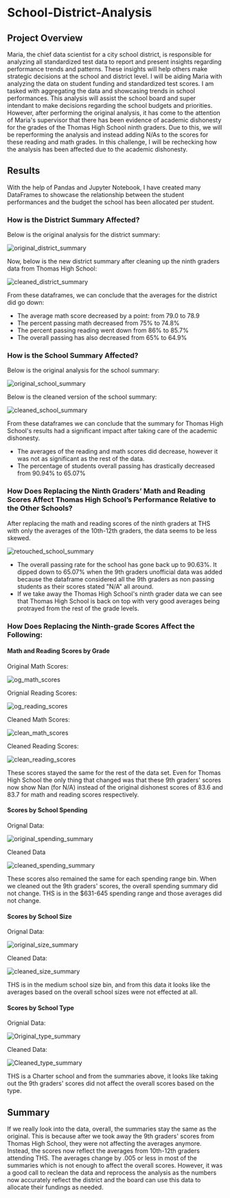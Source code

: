 # School-District-Analysis
## Project Overview
Maria, the chief data scientist for a city school district, is responsible for analyzing all standardized test data to report and present insights
regarding performance trends and patterns. These insights will help others make strategic decisions at the school and district level. I will be aiding Maria with analyzing the data on student funding and standardized test scores. I am tasked with aggregating the data and showcasing trends in school performances. This analysis will assist the school board and super intendant to make decisions regarding the school budgets and priorities. However, after performing the original analysis, it has come to the attention of Maria's supervisor that there has been evidence of academic dishonesty for the grades of the Thomas High School ninth graders. Due to this, we will be reperforming the analysis and instead adding N/As to the scores for these reading and math grades. In this challenge, I will be rechecking how the analysis has been affected due to the academic dishonesty. 

## Results
With the help of Pandas and Jupyter Notebook, I have created many DataFrames to showcase the relationship between the student performances and the budget the school has been allocated per student. 

### How is the District Summary Affected?
Below is the original analysis for the district summary:

![original_district_summary](https://user-images.githubusercontent.com/105755095/176966099-f16b4853-b3e2-4fd4-a111-c1251dbf6eb6.png)

Now, below is the new district summary after cleaning up the ninth graders data from Thomas High School:

![cleaned_district_summary](https://user-images.githubusercontent.com/105755095/176966167-4500ec24-f355-49e2-880d-c74ee302081c.png)

From these dataframes, we can conclude that the averages for the district did go down:
- The average math score decreased by a point: from 79.0 to 78.9
- The percent passing math decreased from 75% to 74.8%
- The percent passing reading went down from 86% to 85.7%
- The overall passing has also decreased from 65% to 64.9%

### How is the School Summary Affected?
Below is the original analysis for the school summary:

![original_school_summary](https://user-images.githubusercontent.com/105755095/176967602-aa25d0cc-4489-4355-bef3-e760b58d4063.png)

Below is the cleaned version of the school summary:

![cleaned_school_summary](https://user-images.githubusercontent.com/105755095/176967656-2747f01d-0f40-41e6-9f5c-6091c3104d9f.png)

From these dataframes we can conclude that the summary for Thomas High School's results had a significant impact after taking care of the academic dishonesty.
- The averages of the reading and math scores did decrease, however it was not as significant as the rest of the data.
- The percentage of students overall passing has drastically decreased from 90.94% to 65.07%

### How Does Replacing the Ninth Graders’ Math and Reading Scores Affect Thomas High School’s Performance Relative to the Other Schools?
After replacing the math and reading scores of the ninth graders at THS with only the averages of the 10th-12th graders, the data seems to be less skewed. 

![retouched_school_summary](https://user-images.githubusercontent.com/105755095/176969026-a8160ff7-7c92-457e-96af-b967762385db.png)

- The overall passing rate for the school has gone back up to 90.63%. It dipped down to 65.07% when the 9th graders unofficial data was added because the dataframe considered all the 9th graders as non passing students as their scores stated "N/A" all around. 
- If we take away the Thomas High School's ninth grader data we can see that Thomas High School is back on top with very good averages being protrayed from the rest of the grade levels. 

### How Does Replacing the Ninth-grade Scores Affect the Following:
#### Math and Reading Scores by Grade
Original Math Scores:

![og_math_scores](https://user-images.githubusercontent.com/105755095/176970211-49636e10-067d-428d-a0f7-e6d75ce2e26a.png)

Orignial Reading Scores:

![og_reading_scores](https://user-images.githubusercontent.com/105755095/176970237-f535d230-4bf6-4d55-a26d-bdbe92d300e7.png)

Cleaned Math Scores:

![clean_math_scores](https://user-images.githubusercontent.com/105755095/176970255-0787efe9-6b9e-4ef8-b40a-7744ca06287a.png)

Cleaned Reading Scores:

![clean_reading_scores](https://user-images.githubusercontent.com/105755095/176970270-7a54e2c3-431a-4bce-b7a8-60b4ddd48c18.png)

These scores stayed the same for the rest of the data set. Even for Thomas High School the only thing that changed was that these 9th graders' scores now show Nan (for N/A) instead of the original dishonest scores of 83.6 and 83.7 for math and reading scores respectively. 

#### Scores by School Spending
Orignal Data:

![original_spending_summary](https://user-images.githubusercontent.com/105755095/176969451-3889f078-d709-479b-a36a-75e845bf6d2f.png)

Cleaned Data

![cleaned_spending_summary](https://user-images.githubusercontent.com/105755095/176969531-96286452-5c3c-4262-8397-aabb18bb4ae1.png)

These scores also remained the same for each spending range bin. When we cleaned out the 9th graders' scores, the overall spending summary did not change. 
THS is in the $631-645 spending range and those averages did not change.

#### Scores by School Size
Orignal Data:

![original_size_summary](https://user-images.githubusercontent.com/105755095/176969636-9d65f00a-ed89-4d06-bde1-cbccf2e45f3c.png)

Cleaned Data:

![cleaned_size_summary](https://user-images.githubusercontent.com/105755095/176969664-10c28c65-4775-44ae-a61a-171ccd6b4931.png)

THS is in the medium school size bin, and from this data it looks like the averages based on the overall school sizes were not effected at all. 
#### Scores by School Type
Orignial Data:

![Original_type_summary](https://user-images.githubusercontent.com/105755095/176969712-b7dc4d3d-6afe-48da-ac5c-ded339f17518.png)

Cleaned Data:

![Cleaned_type_summary](https://user-images.githubusercontent.com/105755095/176969695-d0e7b922-f500-40f5-af22-b066114e748f.png)

THS is a Charter school and from the summaries above, it looks like taking out the 9th graders' scores did not affect the overall scores based on the type. 

## Summary
If we really look into the data, overall, the summaries stay the same as the original. This is because after we took away the 9th graders' scores from Thomas High School, they were not affecting the averages anymore. Instead, the scores now reflect the averages from 10th-12th graders attending THS. The averages change by .005 or less in most of the summaries which is not enough to affect the overall scores. However, it was a good call to reclean the data and reprocess the analysis as the numbers now accurately reflect the district and the board can use this data to allocate their fundings as needed. 
